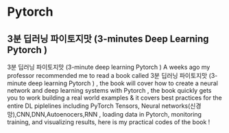 # Pytorch
3분 딥러닝 파이토지맛 (3-minutes Deep Learning Pytorch )
---

3분 딥러닝 파이토지맛 (3-minute deep learning Pytorch )
A weeks ago my professor recommended  me to read a book called 3분 딥러닝 파이토지맛 (3-minute deep learning Pytorch ) ,
the book will cover how to create a neural network and deep learning systems with Pytorch , the book quickly gets you to work building a real world examples & it covers best practices for the entire DL piplelines including PyTorch Tensors, Neural networks(신경망),CNN,DNN,Autoenocers,RNN , loading data in Pytorch, monitoring training, and visualizing results, here is my practical codes of the book !
